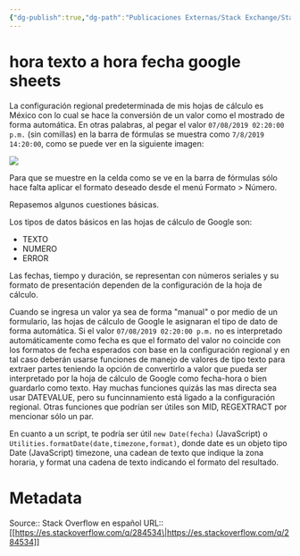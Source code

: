 ```yaml
---
{"dg-publish":true,"dg-path":"Publicaciones Externas/Stack Exchange/Stack Overflow en español/es.stackoverflow.com-284534.md","permalink":"/publicaciones-externas/stack-exchange/stack-overflow-en-espanol/es-stackoverflow-com-284534/","title":"hora texto a hora fecha google sheets","hide":true,"noteIcon":"\"0\"","created":"2024-04-03T12:49:10.679-06:00","updated":"2024-04-05T16:43:55.848-06:00"}
---
```


# hora texto a hora fecha google sheets

La configuración regional predeterminada de mis hojas de cálculo es México con lo cual se hace la conversión de un valor como el mostrado de forma automática. En otras palabras, al pegar el valor `07/08/2019 02:20:00 p.m.` (sin comillas) en la barra de fórmulas se muestra como `7/8/2019 14:20:00`, como se puede ver en la siguiente imagen:

[![][1]][1]

Para que se muestre en la celda como se ve en la barra de fórmulas sólo hace falta aplicar el formato deseado desde el menú Formato > Número.

Repasemos algunos cuestiones básicas.

Los tipos de datos básicos en las hojas de cálculo de Google son:

- TEXTO
- NUMERO
- ERROR

Las fechas, tiempo y duración, se representan con números seriales y su formato de presentación dependen de la configuración de la hoja de cálculo.

Cuando se ingresa un valor ya sea de forma "manual" o por medio de un formulario, las hojas de cálculo de Google le asignaran el tipo de dato de forma automática. Si el valor `07/08/2019 02:20:00 p.m.` no es interpretado automáticamente como fecha es que el formato del valor no coincide con los formatos de fecha esperados con base en la configuración regional y en tal caso deberán usarse funciones de manejo de valores de tipo texto para extraer partes teniendo la opción de convertirlo a valor que pueda ser interpretado por la hoja de cálculo de Google como fecha-hora o bien guardarlo como texto. Hay muchas funciones quizás las mas directa sea usar DATEVALUE, pero su funcinnamiento está ligado a la configuración regional. Otras funciones que podrían ser útiles son MID, REGEXTRACT por mencionar sólo un par.

En cuanto a un script, te podría ser útil `new Date(fecha)` (JavaScript) o `Utilities.formatDate(date,timezone,format)`, donde date es un objeto tipo Date (JavaScript) timezone, una cadean de texto que indique la zona horaria, y format una cadena de texto indicando el formato del resultado.

  [1]: https://i.stack.imgur.com/riMBi.png

# Metadata
Source:: Stack Overflow en español
URL:: [[https://es.stackoverflow.com/q/284534\|https://es.stackoverflow.com/q/284534]]

